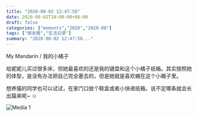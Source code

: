 ```yaml
---
title: "2020-08-02 12:47:58"
date: 2020-08-02T10:00:00+08:00
draft: false
categories: ["moments","2020","2020-08"]
tags: ["朋友圈","生活记录"]
summary: "2020-08-02 12:47:58..."
---
```


My Mandarin / 我的小橘子

给妮妮儿买过很多床，但她最喜欢的还是我的键盘和这个小橘子纸箱。其实按照她的体型，是没有办法把自己完全塞去的，但是她就是喜欢蜷在这个小箱子里。

想养猫的同学也可以试试，在家门口放个鞋盒或者小快递纸箱。说不定哪条就会长出猫来呢~ ☺️

![Media 1](/Moments/photos/2020-08-02/202008021247580.jpg)

